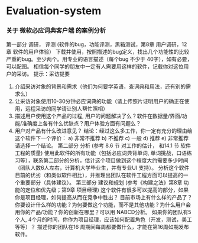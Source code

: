 # Evaluation-system
### 关于 微软必应词典客户端 的案例分析
第一部分 调研， 评测
(软件的bug，功能评测，黑箱测试，第8章 用户调研，12 章 软件的用户体验）
下载并使用，按照描述的bug定义，找出几个功能性的比较严重的bug。至少两个。用专业的语言描述（每个bug 不少于 40字），如有必要，可以配图。
相信每个同学的朋友中一定有人需要用这样的软件，记载你对这位用户的采访。 
提示：采访提要
1) 介绍采访对象的背景和需求（他们为何要学英语，查词典和用法，还有别的需求么）
2) 让采访对象使用10-30分钟必应词典的功能（请上传照片证明用户的确正在使用，远程采访的同学请让别人帮忙照相）
3) 描述用户使用这个产品的过程, 用户的问题解决了么？软件在数据量/界面/功能/准确度上各有什么优缺点？用户体验方面有问题么？
4) 用户对产品有什么改进意见？
结论：经过这么多工作，你一定有充分的理由给这个软件下一个评价：
a) 非常不推荐
b) 不推荐
c) 一般
d) 推荐
e) 非常推荐
请选择一个结论。
第二部分 分析
(参考 8.6 节 对工作的估计， 和14.1 节 软件工程的质量)
使用此软件的所有功能（包括必应词典背单词, 单词挑战，口语练习等），联系第二部分的分析，估计这个项目做到这个程度大约需要多少时间（团队人数6人左右，计算机大学毕业生，并有专业UI 支持）。 分析这个软件目前的优劣（和类似软件相比），并推理出团队在软件工程方面可以提高的一个重要部分（具体建议）。
第三部分 建议和规划
(参考《构建之法》第8章 功能的定位和优先级；第9章 项目经理)
这个软件有很多可以提高的部分，如果你是项目经理，如何提高从而在竞争中胜出？
目前市场上有什么样的产品了？你要设计什么样的功能？为何要做这个功能，而不是其他功能？为什么用户会用你的产品/功能？你的创新在哪里？可以用 NABCD分析。
如果你的团队有5个人, 4个月的时间，你作为项目经理，应该如何配置角色（开发，测试，美工等等）？
描述你的团队在16 周期间每周都要做什么，才能在第16周如期发布软件。
